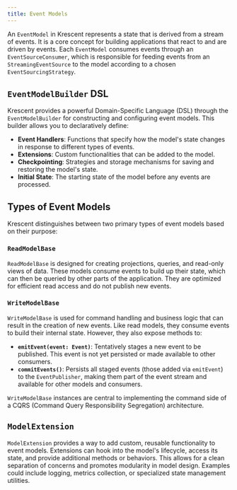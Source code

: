 ```yaml
---
title: Event Models
---
```


An `EventModel` in Krescent represents a state that is derived from a stream of events. It is a core concept for building applications that react to and are driven by events. Each `EventModel` consumes events through an `EventSourceConsumer`, which is responsible for feeding events from an `StreamingEventSource` to the model according to a chosen `EventSourcingStrategy`.

## `EventModelBuilder` DSL

Krescent provides a powerful Domain-Specific Language (DSL) through the `EventModelBuilder` for constructing and configuring event models. This builder allows you to declaratively define:

-   **Event Handlers**: Functions that specify how the model's state changes in response to different types of events.
-   **Extensions**: Custom functionalities that can be added to the model.
-   **Checkpointing**: Strategies and storage mechanisms for saving and restoring the model's state.
-   **Initial State**: The starting state of the model before any events are processed.

## Types of Event Models

Krescent distinguishes between two primary types of event models based on their purpose:

### `ReadModelBase`

`ReadModelBase` is designed for creating projections, queries, and read-only views of data. These models consume events to build up their state, which can then be queried by other parts of the application. They are optimized for efficient read access and do not publish new events.

### `WriteModelBase`

`WriteModelBase` is used for command handling and business logic that can result in the creation of new events. Like read models, they consume events to build their internal state. However, they also expose methods to:

-   **`emitEvent(event: Event)`**: Tentatively stages a new event to be published. This event is not yet persisted or made available to other consumers.
-   **`commitEvents()`**: Persists all staged events (those added via `emitEvent`) to the `EventPublisher`, making them part of the event stream and available for other models and consumers.

`WriteModelBase` instances are central to implementing the command side of a CQRS (Command Query Responsibility Segregation) architecture.

## `ModelExtension`

`ModelExtension` provides a way to add custom, reusable functionality to event models. Extensions can hook into the model's lifecycle, access its state, and provide additional methods or behaviors. This allows for a clean separation of concerns and promotes modularity in model design. Examples could include logging, metrics collection, or specialized state management utilities.
